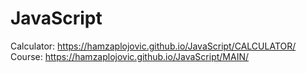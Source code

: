 # JavaScript
Calculator: https://hamzaplojovic.github.io/JavaScript/CALCULATOR/
Course: https://hamzaplojovic.github.io/JavaScript/MAIN/
